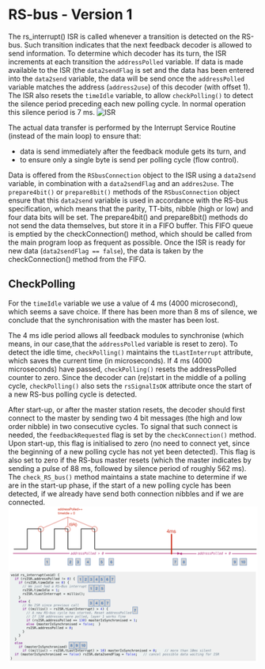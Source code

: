
# RS-bus - Version 1 #

The rs_interrupt() ISR is called whenever a transition is detected on the RS-bus. Such transition indicates that the next feedback decoder is allowed to send information. To determine which decoder has its turn, the ISR increments at each transition the `addressPolled` variable. If data is made available to the ISR (the `data2sendFlag` is set and the data has been entered into the `data2send` variable, the data will be send once the `addressPolled` variable matches the address (`address2use`) of this decoder (with offset 1). The ISR also resets the `timeIdle` variable, to allow `checkPolling()` to detect the silence period preceding each new polling cycle. In normal operation this silence period is 7 ms.
![ISR](Approach-Software-4m-A.png)

The actual data transfer is performed by the Interrupt Service Routine (instead of the main loop) to ensure that:
 - data is send immediately after the feedback module gets its turn, and
 - to ensure only a single byte is send per polling cycle (flow control).

Data is offered from the `RSbusConnection` object to the ISR using a `data2send` variable, in combination with a `data2sendFlag` and an `addres2use`. The `prepare4bit()` or `prepare8bit()` methods of the `RSbusConnection` object ensure that this `data2send` variable is used in accordance with the RS-bus specification, which means that the parity, TT-bits, nibble (high or low) and four data bits will be set. The prepare4bit() and prepare8bit() methods do not send the data themselves, but store it in a FIFO buffer.
This FIFO queue is emptied by the checkConnection() method, which should be called from the main program loop as frequent as possible. Once the ISR is ready for new data (`data2sendFlag == false`), the data is taken by the checkConnection() method from the FIFO.

## CheckPolling ##
For the `timeIdle` variable we use a value of 4 ms (4000 microsecond), which seems a save choice. If there has been more than 8 ms of silence, we conclude that the synchronisation with the master has been lost.

The 4 ms idle period allows all feedback modules to synchronise (which means, in our case,that the `addressPolled` variable is reset to zero). To detect the idle time, `checkPolling()` maintains the `tLastInterrupt` attribute, which saves the current time (in microseconds). If 4 ms (4000 microseconds) have passed, `checkPolling()` resets the addressPolled counter to zero.
Since the decoder can (re)start in the middle of a polling cycle, `checkPolling()` also sets the `rsSignalIsOK` attribute once the start of a new RS-bus polling cycle is detected.

After start-up, or after the master station resets, the decoder should first connect to the master by sending two 4 bit messages (the high and low order nibble) in two consecutive cycles. To signal that such connect is needed, the `feedbackRequested` flag is set by the `checkConnection()` method. Upon start-up, this flag is initialised to zero (no need to connect yet, since the beginning of a new polling cycle has not yet been detected). This flag is also set to zero if the RS-bus master resets (which the master indicates by sending a pulse of 88 ms, followed by silence period of roughly 562 ms). The `check_RS_bus()` method maintains a state machine to determine if we are in the start-up phase, if the start of a new polling cycle has been detected, if we already have send both connection nibbles and if we are connected.
![checkPolling](Approach-Software-4ms-B.png)
